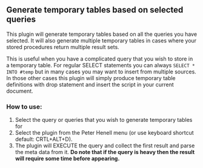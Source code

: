 ## Generate temporary tables based on selected queries ##
This plugin will generate temporary tables based on all the queries you have selected.
It will also generate multiple temporary tables in cases where your stored procedures return multiple result sets.

This is useful when you have a complicated query that you wish to store in a temporary table. For regular SELECT statements you can always `SELECT * INTO #temp` but in many cases you may want to insert from multiple sources. In those other cases this plugin will simply produce temporary table definitions with drop statement and insert the script in your current document.
### How to use: ###
  1. Select the query or queries that you wish to generate temporary tables for
  1. Select the plugin from the Peter Henell menu (or use keyboard shortcut default: CRTL+ALT+D).
  1. The plugin will EXECUTE the query and collect the first result and parse the meta data from it. **Do note that if the query is heavy then the result will require some time before appearing.**
